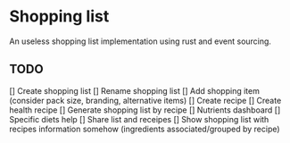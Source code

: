 # Shopping list

An useless shopping list implementation using rust and event sourcing.

## TODO

[] Create shopping list
[] Rename shopping list
[] Add shopping item (consider pack size, branding, alternative items)
[] Create recipe
[] Create health recipe
[] Generate shopping list by recipe
[] Nutrients dashboard
[] Specific diets help
[] Share list and receipes
[] Show shopping list with recipes information somehow (ingredients
associated/grouped by recipe)
